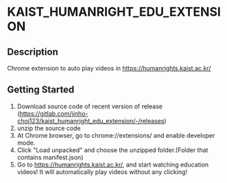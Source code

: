 # KAIST_HUMANRIGHT_EDU_EXTENSION

## Description
Chrome extension to auto play videos in https://humanrights.kaist.ac.kr/ 

## Getting Started
1. Download source code of recent version of release (https://gitlab.com/jinho-choi123/kaist_humanright_edu_extension/-/releases)
2. unzip the source code
3. At Chrome browser, go to chrome://extensions/ and enable developer mode.
4. Click "Load unpacked" and choose the unzipped folder.(Folder that contains manifest.json)
5. Go to https://humanrights.kaist.ac.kr/, and start watching education videos! It will automatically play videos without any clicking!
